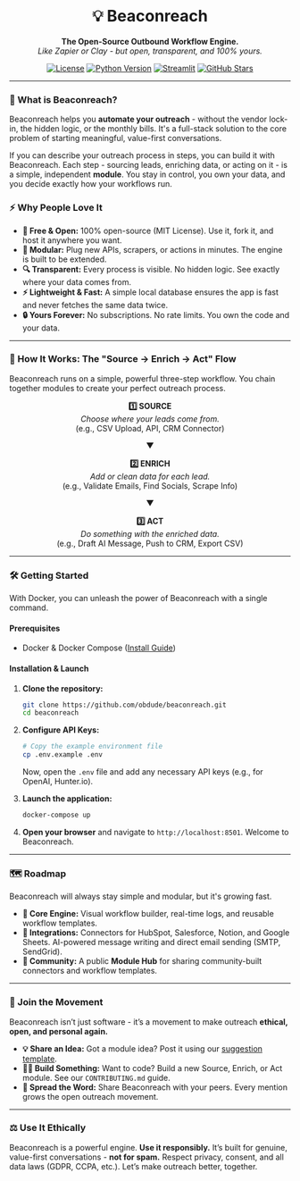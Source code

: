 <br/>
<div align="center">
  <!-- <img src="URL_TO_YOUR_LOGO.png" alt="Beaconreach Logo" width="150"> -->
  <h1 align="center">💡 Beaconreach</h1>
  <p align="center">
    <strong>The Open-Source Outbound Workflow Engine.</strong>
    <br />
    <em class="text-gray-500">Like Zapier or Clay - but open, transparent, and 100% yours.</em>
  </p>
</div>

<p align="center">
  <a href="#"><img src="https://img.shields.io/badge/license-MIT-blue.svg" alt="License"></a>
  <a href="#"><img src="https://img.shields.io/badge/Python-3.9+-brightgreen.svg" alt="Python Version"></a>
  <a href="#"><img src="https://img.shields.io/badge/Framework-Streamlit-red.svg" alt="Streamlit"></a>
  <a href="https://github.com/obdude/beaconreach"><img src="https://img.shields.io/github/stars/obdude/beaconreach?style=social" alt="GitHub Stars"></a>
</p>

---

### 🚀 What is Beaconreach?

Beaconreach helps you **automate your outreach** - without the vendor lock-in, the hidden logic, or the monthly bills. It's a full-stack solution to the core problem of starting meaningful, value-first conversations.

If you can describe your outreach process in steps, you can build it with Beaconreach. Each step - sourcing leads, enriching data, or acting on it - is a simple, independent **module**. You stay in control, you own your data, and you decide exactly how your workflows run.

### ⚡ Why People Love It

*   **💯 Free & Open:** 100% open-source (MIT License). Use it, fork it, and host it anywhere you want.
*   **🧩 Modular:** Plug new APIs, scrapers, or actions in minutes. The engine is built to be extended.
*   **🔍 Transparent:** Every process is visible. No hidden logic. See exactly where your data comes from.
*   **⚡ Lightweight & Fast:** A simple local database ensures the app is fast and never fetches the same data twice.
*   **🔒 Yours Forever:** No subscriptions. No rate limits. You own the code and your data.

---

### 🧩 How It Works: The "Source → Enrich → Act" Flow

Beaconreach runs on a simple, powerful three-step workflow. You chain together modules to create your perfect outreach process.

<div align="center">
  <p>
    <strong>1️⃣ SOURCE</strong><br>
    <em>Choose where your leads come from.</em><br>
    (e.g., CSV Upload, API, CRM Connector)
  </p>
  <p>▼</p>
  <p>
    <strong>2️⃣ ENRICH</strong><br>
    <em>Add or clean data for each lead.</em><br>
    (e.g., Validate Emails, Find Socials, Scrape Info)
  </p>
  <p>▼</p>
  <p>
    <strong>3️⃣ ACT</strong><br>
    <em>Do something with the enriched data.</em><br>
    (e.g., Draft AI Message, Push to CRM, Export CSV)
  </p>
</div>

---

### 🛠️ Getting Started

With Docker, you can unleash the power of Beaconreach with a single command.

#### Prerequisites

*   Docker & Docker Compose ([Install Guide](https://docs.docker.com/get-docker/))

#### Installation & Launch

1.  **Clone the repository:**
    ```bash
    git clone https://github.com/obdude/beaconreach.git
    cd beaconreach
    ```

2.  **Configure API Keys:**
    ```bash
    # Copy the example environment file
    cp .env.example .env
    ```
    Now, open the `.env` file and add any necessary API keys (e.g., for OpenAI, Hunter.io).

3.  **Launch the application:**
    ```bash
    docker-compose up
    ```

4.  **Open your browser** and navigate to `http://localhost:8501`. Welcome to Beaconreach.

---

### 🗺️ Roadmap

Beaconreach will always stay simple and modular, but it's growing fast.

*   **🎯 Core Engine:** Visual workflow builder, real-time logs, and reusable workflow templates.
*   **🔌 Integrations:** Connectors for HubSpot, Salesforce, Notion, and Google Sheets. AI-powered message writing and direct email sending (SMTP, SendGrid).
*   **🌱 Community:** A public **Module Hub** for sharing community-built connectors and workflow templates.

---

### 🤝 Join the Movement

Beaconreach isn’t just software - it’s a movement to make outreach **ethical, open, and personal again.**

*   **💡 Share an Idea:** Got a module idea? Post it using our [suggestion template](link-to-your-github-issue-template).
*   **👩‍💻 Build Something:** Want to code? Build a new Source, Enrich, or Act module. See our `CONTRIBUTING.md` guide.
*   **📢 Spread the Word:** Share Beaconreach with your peers. Every mention grows the open outreach movement.

---

### ⚖️ Use It Ethically

Beaconreach is a powerful engine. **Use it responsibly.** It’s built for genuine, value-first conversations - **not for spam.** Respect privacy, consent, and all data laws (GDPR, CCPA, etc.). Let’s make outreach better, together.

